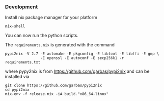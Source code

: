 ### Development

Install nix package manager for your platform

```
nix-shell
```

You can now run the python scripts.

The `requirements.nix` is generated with the command
```
pypi2nix -V 2.7 -E automake -E pkgconfig -E libtool -E libffi -E gmp \
                -E openssl -E autoconf -E secp256k1 -r requirements.txt
```
where pypy2nix is from https://github.com/garbas/pypi2nix and can be installed
via
```
git clone https://github.com/garbas/pypi2nix
cd pypi2nix
nix-env -f release.nix -iA build."x86_64-linux"
```
